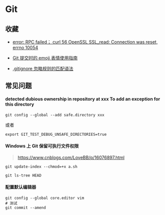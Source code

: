 # Git

## 收藏

-   [error: RPC failed； curl 56 OpenSSL SSL_read: Connection was reset, errno 10054](https://blog.csdn.net/dsqcsdn/article/details/104821042/)

-   [Git 提交时的 emoji 表情使用指南](https://ibyte.blog.csdn.net/article/details/113336076)

-   [.gitignore 忽略规则的匹配语法](https://blog.csdn.net/Mr_JavaScript/article/details/91788035)

## 常见问题

#### detected dubious ownership in repository at xxx To add an exception for this directory

```shell
git config --global --add safe.directory xxx
```

或者

```shell
export GIT_TEST_DEBUG_UNSAFE_DIRECTORIES=true
```

#### Windows 上 Git 保留可执行文件权限

> https://www.cnblogs.com/LoveBB/p/16076897.html

```shell
git update-index --chmod=+x a.sh
```

```shell
git ls-tree HEAD
```

#### 配置默认编辑器

```shell
git config --global core.editor vim
# 测试
git commit --amend
```
